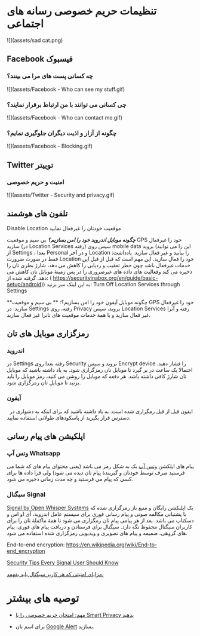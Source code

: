 # تنظیمات حریم خصوصی رسانه های اجتماعی

![](assets/sad cat.png)

## Facebook فیسبوک

### چه کسانی پست های مرا می بینند؟

![](assets/Facebook - Who can see my stuff.gif)



### چی کسانی می توانند با من ارتباط برقرار نمایند؟
![](assets/Facebook - Who can contact me.gif)



### چگونه از آزار و اذیت دیگران جلوگیری نمایم؟
![](assets/Facebook - Blocking.gif)




## Twitter توییتر

### امنیت و حریم خصوصی

![](assets/Twitter - Security  and privacy.gif)



## تلفون های هوشمند

Disable Location موقعیت خودتان را غیرفعال نمایید

_**چگونه موبایل اندروید خود را امن بسازیم؟**_
بی سیم و موقعیت GPS خود را غیرفعال سازید (در Location Services رفته) سپس روی mobile data بروید (این را می توانید از Settings ، بعدا Personal و در آخر Location را بیابید و غیر فعال سازید.
یادداشت: فقط در صورت ضرورت Location خود را فعال سازید. این مهم است که قبل از قبل این خدمات غیرفعال باشد چون خطر تعقیب و ردیابی را کاهش می دهد، شارژ بطری تان را ذخیره می کند وفعالیت های داده های غیرضروری را در پس زمینۀ موبایل تان کاهش می دهد.
گرفته شده از: ( https://securityinabox.org/en/guide/basic-setup/android))
به این لینک سر بزنید: Turn Off Location Services through Settings

**چگونه موبایل آیفون خود را امن بسازیم؟: **
بی سیم و موقعیت GPS خود را غیرفعال سازید:
در Settings رفته، روی Privacy بروید، سپس Location Services رفته و آنرا غیر فعال سازید و یا همۀ خدمات موقعیت های تانرا غیر فعال سازید.


## رمزگزاری موبایل های تان
### اندروید
در Settings رفته بعدا روی Security بروید و سپس Encrypt device را فشار دهید.
احتمالا یک ساعت در بر گیرد تا موبایل تان رمزگزاری شود. به یاد داشته باشید که موبایل تان شارژ کافی داشته باشد. هر دفعه که موبایل را روشن می کنید، رمز موبایل را باید بزنید تا موبایل تان رمزگزاری شود.
 
### آیفون
 
ایفون قبل از قبل رمگزاری شده است. به یاد داشته باشید که برای اینکه به دشواری در دسترس قرار بگیرید از پاسکودهای طولانی استفاده نمایید.




## اپلکیشن های پیام رسانی

### وتس آپ Whatsapp

پیام های اپلکشن [وتس آپ](http://whatsapp.com) یک به شکل رمز می باشد (یعنی محتوای پیام های که شما می فرستید صرف توسط خودتان و گیریندۀ پیام تان دیده می شود) ولی فرا داده ها برای کسی که پیام می فرستید و[](https://www.google.com/alerts) چه مدت زمانی ذخیره می شود.

### سیگنال Signal

[Signal by Open Whisper Systems](https://whispersystems.org/) یک اپلبکشن رایگان و منبع باز رمزگزاری شده که با پشتبانی مکالمه صوتی و پیام رسانی فوری برای سیستم عامل اندروید، آی او اس و دسکتاپ می باشد. بعد از هر پیامی پیام تان رمگزاری می شود تا همۀ ماکملۀ تان را برای کاربران سیگنال محفوظ نگه دارد. سیگنال برای فرستادن و دریافت پیام های فوری، پیام های گروهی، ضمیمه و پیام های تصویری و ویدیویی رمزگزاری شده استفاده می شود.

End-to-end encryption: https://en.wikipedia.org/wiki/End-to-end_encryption

[Security Tips Every Signal User Should Know](https://theintercept.com/2016/07/02/security-tips-every-signal-user-should-know/)



[مزایای امنیتی که هر کاربر سیگنال باید بفهمد.](https://www.google.com/url?q=https://theintercept.com/2016/07/02/security-tips-every-signal-user-should-know/&sa=D&ust=1478912695344000&usg=AFQjCNEg5QaQwxEpg5CJqH049_FqKIAnYA)

# توصیه های بیشتر

* [مهم: امتحان حریم خصوصی را با Smart Privacy بدهید](http://smartprivacy.tumblr.com/privacynow)


*  برای اسم تان [Google Alert](https://www.google.com/alerts) بسازید. 